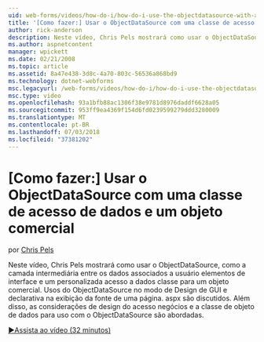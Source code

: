 ```yaml
---
uid: web-forms/videos/how-do-i/how-do-i-use-the-objectdatasource-with-a-data-access-class-and-business-object
title: '[Como fazer:] Usar o ObjectDataSource com uma classe de acesso de dados e um objeto de negócios | Microsoft Docs'
author: rick-anderson
description: Neste vídeo, Chris Pels mostrará como usar o ObjectDataSource como a camada intermediária entre elementos de interface de usuário associada a dados e uma acc. de dados personalizados...
ms.author: aspnetcontent
manager: wpickett
ms.date: 02/21/2008
ms.topic: article
ms.assetid: 8a47e438-3d8c-4a70-803c-56536a868bd9
ms.technology: dotnet-webforms
msc.legacyurl: /web-forms/videos/how-do-i/how-do-i-use-the-objectdatasource-with-a-data-access-class-and-business-object
msc.type: video
ms.openlocfilehash: 93a1bfb88ac1306f38e9781d8976daddf6628a05
ms.sourcegitcommit: 953ff9ea4369f154d6fd0239599279ddd3280009
ms.translationtype: MT
ms.contentlocale: pt-BR
ms.lasthandoff: 07/03/2018
ms.locfileid: "37381202"
---
```

<a name="how-do-i-use-the-objectdatasource-with-a-data-access-class-and-business-object"></a>[Como fazer:] Usar o ObjectDataSource com uma classe de acesso de dados e um objeto comercial
====================
por [Chris Pels](https://twitter.com/chrispels)

Neste vídeo, Chris Pels mostrará como usar o ObjectDataSource, como a camada intermediária entre os dados associados a usuário elementos de interface e um personalizada acesso a dados classe para um objeto comercial. Usos do ObjectDataSource no modo de Design de GUI e declarativa na exibição da fonte de uma página. aspx são discutidos. Além disso, as considerações de design do acesso negócios e a classe de objeto de dados para uso com o ObjectDataSource são abordadas.

[&#9654;Assista ao vídeo (32 minutos)](https://channel9.msdn.com/Blogs/ASP-NET-Site-Videos/how-do-i-use-the-objectdatasource-with-a-data-access-class-and-business-object)
